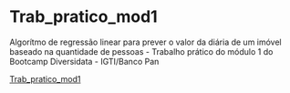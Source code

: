 # Trab_pratico_mod1
Algorítmo de regressão linear para prever o valor da diária de um imóvel baseado na quantidade de pessoas - Trabalho prático do módulo 1 do Bootcamp Diversidata - IGTI/Banco Pan

[Trab_pratico_mod1](https://colab.research.google.com/drive/1ReHUTuuXAuBodtrHgPPPUvo6tNsllcl1#scrollTo=fb6EzAQy_U4v)
